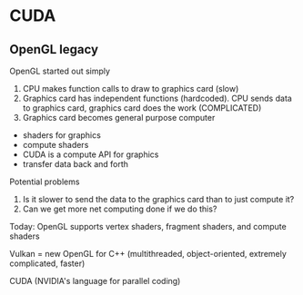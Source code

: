# CUDA

## OpenGL legacy

OpenGL started out simply

1. CPU makes function calls to draw to graphics card (slow)
2. Graphics card has independent functions (hardcoded). CPU sends data to graphics card, graphics card does the work (COMPLICATED)
3. Graphics card becomes general purpose computer
  * shaders for graphics
  * compute shaders
  * CUDA is a compute API for graphics
  * transfer data back and forth

Potential problems
1. Is it slower to send the data to the graphics card than to just compute it?
2. Can we get more net computing done if we do this?





Today: OpenGL supports vertex shaders, fragment shaders, and compute shaders

Vulkan = new OpenGL for C++ (multithreaded, object-oriented, extremely complicated, faster)

CUDA (NVIDIA's language for parallel coding)

